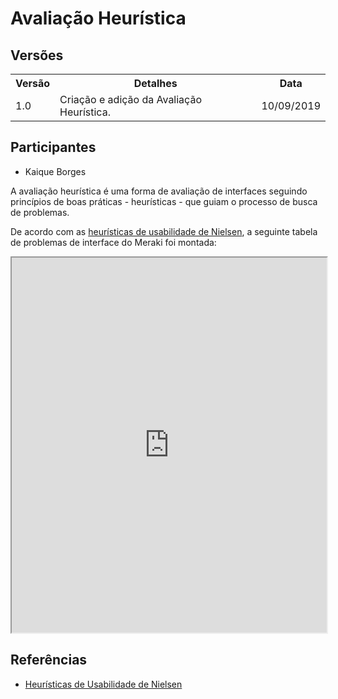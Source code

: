 # Avaliação Heurística

## Versões

<table class="versions">
	<tr>
		<th class="version_header">Versão</th>
		<th>Detalhes</th>
		<th>Data</th>
	</tr>
	<tr>
		<td>1.0</td>
		<td>Criação e adição da Avaliação Heurística.</td>
		<td>10/09/2019</td>
	</tr>	
</table> 

## Participantes
- Kaique Borges

A avaliação heurística é uma forma de avaliação de interfaces seguindo princípios de boas práticas - heurísticas - que guiam o processo de busca de problemas.

De acordo com as [heurísticas de usabilidade de Nielsen](https://www.nngroup.com/articles/ten-usability-heuristics/), a seguinte tabela de problemas de interface do Meraki foi montada:

<iframe src="https://docs.google.com/spreadsheets/d/e/2PACX-1vSxxv_vhIqKpjUmfa8VdRUcXYT7lXwaqvpOymw_kXHF-iSrcVxzc6tQY_HflNSUylF1mTXReIyKyWZG/pubhtml?gid=0&amp;single=true&amp;widget=true&amp;headers=false" width="100%" height="600px"></iframe>

## Referências
- [Heurísticas de Usabilidade de Nielsen](https://www.nngroup.com/articles/ten-usability-heuristics/)